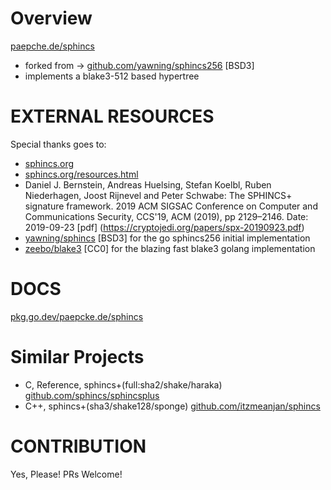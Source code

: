 # Overview 

[paepche.de/sphincs](https://paepcke.de/sphincs/)

- forked from -> [github.com/yawning/sphincs256](https://github.com/yawning/sphincs256) [BSD3]
- implements a blake3-512 based hypertree

# EXTERNAL RESOURCES 

Special thanks goes to:

* [sphincs.org](https://sphincs.org)
* [sphincs.org/resources.html](https://sphincs.org/resources.html)
* Daniel J. Bernstein, Andreas Huelsing, Stefan Koelbl, Ruben Niederhagen, Joost Rijnevel
  and Peter Schwabe: The SPHINCS+ signature framework. 2019 ACM SIGSAC Conference on Computer
  and Communications Security, CCS'19, ACM (2019), pp 2129–2146. Date: 2019-09-23 
  [pdf] (https://cryptojedi.org/papers/spx-20190923.pdf)
* [yawning/sphincs](https://github.com/yawning/sphincs256) [BSD3] for the go sphincs256 initial implementation
* [zeebo/blake3](https://github.com/zeebo/blake3) [CC0] for the blazing fast blake3 golang implementation

# DOCS

[pkg.go.dev/paepcke.de/sphincs](https://pkg.go.dev/paepcke.de/sphincs)

# Similar Projects

* C, Reference, sphincs+(full:sha2/shake/haraka) [github.com/sphincs/sphincsplus](https://github.com/sphincs/sphincsplus)
* C++, sphincs+(sha3/shake128/sponge) [github.com/itzmeanjan/sphincs](https://github.com/itzmeanjan/sphincs) 

# CONTRIBUTION

Yes, Please! PRs Welcome! 
